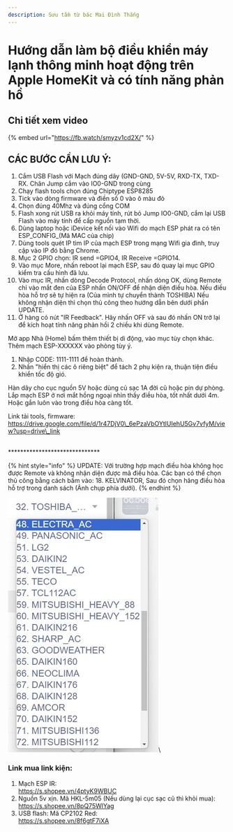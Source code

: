 ```yaml
---
description: Sưu tầm từ bác Mai Đình Thắng
---
```


# Hướng dẫn làm bộ điều khiển máy lạnh thông minh hoạt động trên Apple HomeKit và có tính năng phản hồ

## Chi tiết xem video

{% embed url="https://fb.watch/smyzv1cd2X/" %}

## CÁC BƯỚC CẦN LƯU Ý:

1. Cắm USB Flash với Mạch đúng dây (GND-GND, 5V-5V, RXD-TX, TXD-RX. Chân Jump cắm vào IO0-GND trong cùng
2. Chạy flash tools chọn đúng Chiptype ESP8285
3. Tick vào dòng firmware và điền số 0 vào ô màu đỏ
4. Chọn đúng 40Mhz và đúng cổng COM
5. Flash xong rút USB ra khỏi máy tính, rút bỏ Jump IO0-GND, cắm lại USB Flash vào máy tính để cấp nguồn tạm thời.
6. Dùng laptop hoặc iDevice kết nối vào Wifi do mạch ESP phát ra có tên ESP\_CONFIG\_(Mã MAC của chip)
7. Dùng tools quét IP tìm IP của mạch ESP trong mạng Wifi gia đình, truy cập vào IP đó bằng Chrome.
8. Mục 2 GPIO chọn: IR send =GPIO4, IR Receive =GPIO14.
9. Vào mục More, nhấn reboot lại mạch ESP, sau đó quay lại mục GPIO kiểm tra cấu hình đã lưu.
10. Vào mục IR, nhấn dòng Decode Protocol, nhấn dòng OK, dùng Remote chỉ vào mắt đen của ESP nhấn ON/OFF để nhận diện điều hòa. Nếu điều hòa hỗ trợ sẽ tự hiện ra (Của mình tự chuyển thành TOSHIBA) Nếu không nhận diện thì chọn thủ công theo hướng dẫn bên dưới phần UPDATE.
11. Ở hàng có nút "IR Feedback". Hãy nhấn OFF và sau đó nhấn ON trở lại để kích hoạt tính năng phản hồi 2 chiều khi dùng Remote.

Mở app Nhà (Home) bấm thêm thiết bị di động, vào mục tùy chọn khác. Thêm mạch ESP-XXXXXX vào phòng tùy ý.

1. Nhập CODE: 1111-1111 để hoàn thành.
2. Nhấn "hiển thị các ô riêng biệt" để tách 2 phụ kiện ra, thuận tiện điều khiển tốc độ gió.

Hàn dây cho cục nguồn 5V hoặc dùng củ sạc 1A đời cũ hoặc pin dự phòng. Lắp mạch ESP ở nơi mắt hồng ngoại nhìn thấy điều hòa, tốt nhất dưới 4m. Hoặc gắn luôn vào trong điều hòa càng tốt.

Link tải tools, firmware: https://drive.google.com/file/d/1r47DjV0\_6ePzaVbOYtlUIehU5Gv7vfyM/view?usp=drive\_link

\
\*\*\*\*\*\*\*\*\*\*\*\*\*\*\*\*\*\*\*\*\*\*\*\*\*\*\*\*\*\*

{% hint style="info" %}
UPDATE: Với trường hợp mạch điều hòa không học được Remote và không nhận diện được mã điều hòa. Các bạn có thể chọn thủ công bằng cách bấm vào: 18. KELVINATOR, Sau đó chọn hãng điều hòa hỗ trợ trong danh sách (Ảnh chụp phía dưới).
{% endhint %}

![](<../../.gitbook/assets/image (1) (1) (1).png>)\


### Link mua link kiện:

1. Mạch ESP IR:\
   https://s.shopee.vn/4ptyK9WBUC
2. Nguồn 5v xịn. Mã HKL-5m05 (Nếu dùng lại cục sạc cũ thì khỏi mua):\
   https://s.shopee.vn/8pQ75WlYag
3. USB flash: Mã CP2102 Red:\
   https://s.shopee.vn/8f6gtF7iXA
